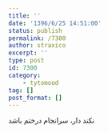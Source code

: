 ```yaml
---
title: ''
date: '1396/6/25 14:51:00'
status: publish
permalink: /7300
author: straxico
excerpt: ''
type: post
id: 7300
category:
    - tytomood
tag: []
post_format: []
---
```

نکند دار، سرانجام درختم باشد